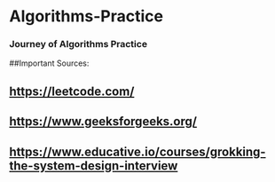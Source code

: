 # Algorithms-Practice

### Journey of Algorithms Practice

##Important Sources:

## https://leetcode.com/
## https://www.geeksforgeeks.org/
## https://www.educative.io/courses/grokking-the-system-design-interview
